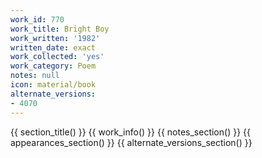 ```yaml
---
work_id: 770
work_title: Bright Boy
work_written: '1982'
written_date: exact
work_collected: 'yes'
work_category: Poem
notes: null
icon: material/book
alternate_versions:
- 4070
---
```


{{ section_title() }}
{{ work_info() }}
{{ notes_section() }}
{{ appearances_section() }}
{{ alternate_versions_section() }}